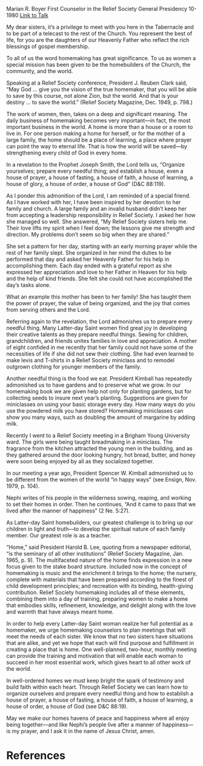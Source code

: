 Marian R. Boyer
First Counselor in the Relief Society General Presidency
10-1980
[Link to Talk](https://www.churchofjesuschrist.org/study/general-conference/1980/10/organize-yourselves?lang=eng)

My dear sisters, it’s a privilege to meet with you here in the Tabernacle and to be part of a telecast to the rest of the Church. You represent the best of life, for you are the daughters of our Heavenly Father who reflect the rich blessings of gospel membership.

To all of us the word homemaking has great significance. To us as women a special mission has been given to be the homebuilders of the Church, the community, and the world.

Speaking at a Relief Society conference, President J. Reuben Clark said, “May God … give you the vision of the true homemaker, that you will be able to save by this course, not alone Zion, but the world. And that is your destiny … to save the world.” (Relief Society Magazine, Dec. 1949, p. 798.)

The work of women, then, takes on a deep and significant meaning. The daily business of homemaking becomes very important—in fact, the most important business in the world. A home is more than a house or a room to live in. For one person making a home for herself, or for the mother of a large family, the home should be a place of learning, a place where prayer can point the way to eternal life. That is how the world will be saved—by strengthening every child of God in every home.

In a revelation to the Prophet Joseph Smith, the Lord tells us, “Organize yourselves; prepare every needful thing; and establish a house, even a house of prayer, a house of fasting, a house of faith, a house of learning, a house of glory, a house of order, a house of God” (D&C 88:119).

As I ponder this admonition of the Lord, I am reminded of a special friend. As I have worked with her, I have been inspired by her devotion to her family and church. A large family and an invalid husband didn’t keep her from accepting a leadership responsibility in Relief Society. I asked her how she managed so well. She answered, “My Relief Society sisters help me. Their love lifts my spirit when I feel down; the lessons give me strength and direction. My problems don’t seem so big when they are shared.”

She set a pattern for her day, starting with an early morning prayer while the rest of her family slept. She organized in her mind the duties to be performed that day and asked her Heavenly Father for his help in accomplishing them. Each day ended with a grateful report as she expressed her appreciation and love to her Father in Heaven for his help and the help of kind friends. She felt she could not have accomplished the day’s tasks alone.

What an example this mother has been to her family! She has taught them the power of prayer, the value of being organized, and the joy that comes from serving others and the Lord.

Referring again to the revelation, the Lord admonishes us to prepare every needful thing. Many Latter-day Saint women find great joy in developing their creative talents as they prepare needful things. Sewing for children, grandchildren, and friends unites families in love and appreciation. A mother of eight confided in me recently that her family could not have some of the necessities of life if she did not sew their clothing. She had even learned to make levis and T-shirts in a Relief Society miniclass and to remodel outgrown clothing for younger members of the family.

Another needful thing is the food we eat. President Kimball has repeatedly admonished us to have gardens and to preserve what we grow. In our homemaking book we are given help not only for planting gardens, but for collecting seeds to insure next year’s planting. Suggestions are given for miniclasses on using your basic storage every day. How many ways do you use the powdered milk you have stored? Homemaking miniclasses can show you many ways, such as doubling the amount of margarine by adding milk.

Recently I went to a Relief Society meeting in a Brigham Young University ward. The girls were being taught breadmaking in a miniclass. The fragrance from the kitchen attracted the young men in the building, and as they gathered around the door looking hungry, hot bread, butter, and honey were soon being enjoyed by all as they socialized together.

In our meeting a year ago, President Spencer W. Kimball admonished us to be different from the women of the world “in happy ways” (see Ensign, Nov. 1979, p. 104).



Nephi writes of his people in the wilderness sowing, reaping, and working to set their homes in order. Then he continues, “And it came to pass that we lived after the manner of happiness” (2 Ne. 5:27).

As Latter-day Saint homebuilders, our greatest challenge is to bring up our children in light and truth—to develop the spiritual nature of each family member. Our greatest role is as a teacher.

“Home,” said President Harold B. Lee, quoting from a newspaper editorial, “is the seminary of all other institutions” (Relief Society Magazine, Jan. 1965, p. 9). The multifaceted nature of the home finds expression in a new focus given to the stake board structure. Included now in the concept of homemaking is music and the enrichment it brings to the home; the nursery, complete with materials that have been prepared according to the finest of child development principles; and recreation with its binding, health-giving contribution. Relief Society homemaking includes all of these elements, combining them into a day of training, preparing women to make a home that embodies skills, refinement, knowledge, and delight along with the love and warmth that have always meant home.

In order to help every Latter-day Saint woman realize her full potential as a homemaker, we urge homemaking counselors to plan meetings that will meet the needs of each sister. We know that no two sisters have situations that are alike, and yet we hope that each will find purpose and fulfillment in creating a place that is home. One well-planned, two-hour, monthly meeting can provide the training and motivation that will enable each woman to succeed in her most essential work, which gives heart to all other work of the world.

In well-ordered homes we must keep bright the spark of testimony and build faith within each heart. Through Relief Society we can learn how to organize ourselves and prepare every needful thing and how to establish a house of prayer, a house of fasting, a house of faith, a house of learning, a house of order, a house of God (see D&C 88:19).

May we make our homes havens of peace and happiness where all enjoy being together—and like Nephi’s people live after a manner of happiness—is my prayer, and I ask it in the name of Jesus Christ, amen.

# References
